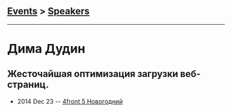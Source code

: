 ## [Events](../README.md) > [Speakers](../speakers.md)
---

# Дима Дудин

## Жесточайшая оптимизация загрузки веб-страниц.
- 2014 Dec 23 -- [4front 5 Новогодний](https://youtu.be/KItf0Zrx87c)    
